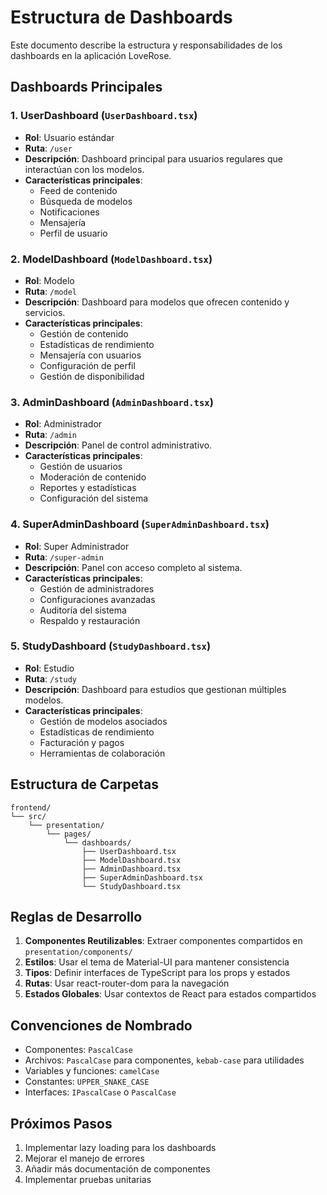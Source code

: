 # Estructura de Dashboards

Este documento describe la estructura y responsabilidades de los dashboards en la aplicación LoveRose.

## Dashboards Principales

### 1. UserDashboard (`UserDashboard.tsx`)
- **Rol**: Usuario estándar
- **Ruta**: `/user`
- **Descripción**: Dashboard principal para usuarios regulares que interactúan con los modelos.
- **Características principales**:
  - Feed de contenido
  - Búsqueda de modelos
  - Notificaciones
  - Mensajería
  - Perfil de usuario

### 2. ModelDashboard (`ModelDashboard.tsx`)
- **Rol**: Modelo
- **Ruta**: `/model`
- **Descripción**: Dashboard para modelos que ofrecen contenido y servicios.
- **Características principales**:
  - Gestión de contenido
  - Estadísticas de rendimiento
  - Mensajería con usuarios
  - Configuración de perfil
  - Gestión de disponibilidad

### 3. AdminDashboard (`AdminDashboard.tsx`)
- **Rol**: Administrador
- **Ruta**: `/admin`
- **Descripción**: Panel de control administrativo.
- **Características principales**:
  - Gestión de usuarios
  - Moderación de contenido
  - Reportes y estadísticas
  - Configuración del sistema

### 4. SuperAdminDashboard (`SuperAdminDashboard.tsx`)
- **Rol**: Super Administrador
- **Ruta**: `/super-admin`
- **Descripción**: Panel con acceso completo al sistema.
- **Características principales**:
  - Gestión de administradores
  - Configuraciones avanzadas
  - Auditoría del sistema
  - Respaldo y restauración

### 5. StudyDashboard (`StudyDashboard.tsx`)
- **Rol**: Estudio
- **Ruta**: `/study`
- **Descripción**: Dashboard para estudios que gestionan múltiples modelos.
- **Características principales**:
  - Gestión de modelos asociados
  - Estadísticas de rendimiento
  - Facturación y pagos
  - Herramientas de colaboración

## Estructura de Carpetas

```
frontend/
└── src/
    └── presentation/
        └── pages/
            └── dashboards/
                ├── UserDashboard.tsx
                ├── ModelDashboard.tsx
                ├── AdminDashboard.tsx
                ├── SuperAdminDashboard.tsx
                └── StudyDashboard.tsx
```

## Reglas de Desarrollo

1. **Componentes Reutilizables**: Extraer componentes compartidos en `presentation/components/`
2. **Estilos**: Usar el tema de Material-UI para mantener consistencia
3. **Tipos**: Definir interfaces de TypeScript para los props y estados
4. **Rutas**: Usar react-router-dom para la navegación
5. **Estados Globales**: Usar contextos de React para estados compartidos

## Convenciones de Nombrado

- Componentes: `PascalCase`
- Archivos: `PascalCase` para componentes, `kebab-case` para utilidades
- Variables y funciones: `camelCase`
- Constantes: `UPPER_SNAKE_CASE`
- Interfaces: `IPascalCase` o `PascalCase`

## Próximos Pasos

1. Implementar lazy loading para los dashboards
2. Mejorar el manejo de errores
3. Añadir más documentación de componentes
4. Implementar pruebas unitarias
